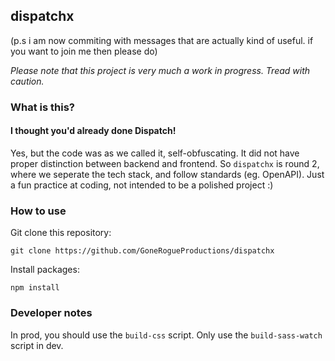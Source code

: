## dispatchx

(p.s i am now commiting with messages that are actually kind of useful. if you want to join me then please do)

*Please note that this project is very much a work in progress. Tread with caution.*

### What is this?
#### I thought you'd already done Dispatch!
Yes, but the code was as we called it, self-obfuscating. It did not have proper distinction between backend and frontend. So `dispatchx` is round 2, where we seperate the tech stack, and follow standards (eg. OpenAPI). Just a fun practice at coding, not intended to be a polished project :)

### How to use

Git clone this repository:

```shell
git clone https://github.com/GoneRogueProductions/dispatchx
```

Install packages:

```shell
npm install
```

### Developer notes

In prod, you should use the `build-css` script. Only use the `build-sass-watch` script in dev.